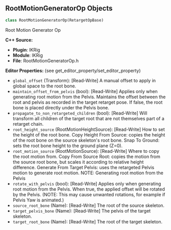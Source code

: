 ## RootMotionGeneratorOp Objects

```python
class RootMotionGeneratorOp(RetargetOpBase)
```

Root Motion Generator Op

**C++ Source:**

- **Plugin**: IKRig
- **Module**: IKRig
- **File**: RootMotionGeneratorOp.h

**Editor Properties:** (see get_editor_property/set_editor_property)

- ``global_offset`` (Transform):  [Read-Write] A manual offset to apply in global space to the root bone.
- ``maintain_offset_from_pelvis`` (bool):  [Read-Write] Applies only when generating root motion from the Pelvis.
  Maintains the offset between the root and pelvis as recorded in the target retarget pose.
  If false, the root bone is placed directly under the Pelvis bone.
- ``propagate_to_non_retargeted_children`` (bool):  [Read-Write] Will transform all children of the target root that are not themselves part of a retarget chain.
- ``root_height_source`` (RootMotionHeightSource):  [Read-Write] How to set the height of the root bone.
  Copy Height From Source: copies the height of the root bone on the source skeleton's root bone.
  Snap To Ground: sets the root bone height to the ground plane (Z=0).
- ``root_motion_source`` (RootMotionSource):  [Read-Write] Where to copy the root motion from.
  Copy From Source Root: copies the motion from the source root bone, but scales it according to relative height difference.
  Generate From Target Pelvis: uses the retargeted Pelvis motion to generate root motion.
  NOTE: Generating root motion from the Pelvis
- ``rotate_with_pelvis`` (bool):  [Read-Write] Applies only when generating root motion from the Pelvis.
  When true, the applied offset will be rotated by the Pelvis.
  (NOTE: This may cause unwanted rotations, for example if Pelvis Yaw is animated.)
- ``source_root_bone`` (Name):  [Read-Write] The root of the source skeleton.
- ``target_pelvis_bone`` (Name):  [Read-Write] The pelvis of the target skeleton.
- ``target_root_bone`` (Name):  [Read-Write] The root of the target skeleton.

<a id="unreal.IKRigComponent"></a>